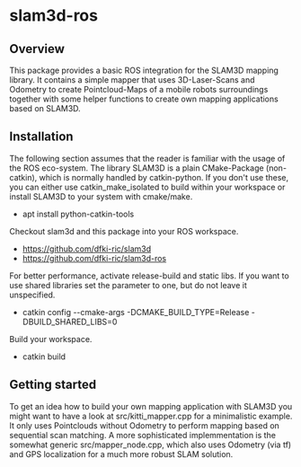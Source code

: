 # slam3d-ros

## Overview
This package provides a basic ROS integration for the SLAM3D mapping library.
It contains a simple mapper that uses 3D-Laser-Scans and Odometry to create
Pointcloud-Maps of a mobile robots surroundings together with some helper
functions to create own mapping applications based on SLAM3D.

## Installation
The following section assumes that the reader is familiar with the usage of
the ROS eco-system. The library SLAM3D is a plain CMake-Package (non-catkin),
which is normally handled by catkin-python. If you don't use these, you
can either use catkin_make_isolated to build within your workspace or install
SLAM3D to your system with cmake/make.

 - apt install python-catkin-tools

Checkout slam3d and this package into your ROS workspace.
 - https://github.com/dfki-ric/slam3d
 - https://github.com/dfki-ric/slam3d-ros

For better performance, activate release-build and static libs. If you want
to use shared libraries set the parameter to one, but do not leave it
unspecified.
 - catkin config --cmake-args -DCMAKE_BUILD_TYPE=Release -DBUILD_SHARED_LIBS=0

Build your workspace.
 - catkin build

## Getting started
To get an idea how to build your own mapping application with SLAM3D you might
want to have a look at src/kitti_mapper.cpp for a minimalistic example. It only
uses Pointclouds without Odometry to perform mapping based on sequential scan
matching. A more sophisticated implemmentation is the somewhat generic
src/mapper_node.cpp, which also uses Odometry (via tf) and GPS localization for
a much more robust SLAM solution.
